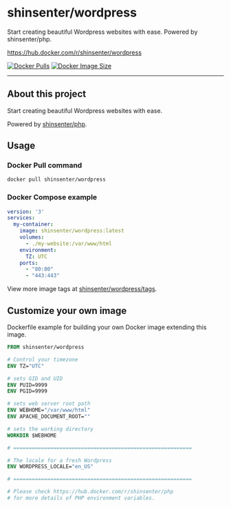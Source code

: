 # shinsenter/wordpress

Start creating beautiful Wordpress websites with ease. Powered by shinsenter/php.

https://hub.docker.com/r/shinsenter/wordpress

[![Docker Pulls](https://img.shields.io/docker/pulls/shinsenter/wordpress)](https://hub.docker.com/r/shinsenter/wordpress) [![Docker Image Size](https://img.shields.io/docker/image-size/shinsenter/wordpress?label=shinsenter%2Fwordpress)](https://hub.docker.com/r/shinsenter/wordpress/tags)

* * *

## About this project

Start creating beautiful Wordpress websites with ease.

Powered by [shinsenter/php](https://hub.docker.com/r/shinsenter/php).

## Usage

### Docker Pull command

```bash
docker pull shinsenter/wordpress
```

### Docker Compose example

```yml
version: '3'
services:
  my-container:
    image: shinsenter/wordpress:latest
    volumes:
      - ./my-website:/var/www/html
    environment:
      TZ: UTC
    ports:
      - "80:80"
      - "443:443"
```

View more image tags at [shinsenter/wordpress/tags](https://hub.docker.com/r/shinsenter/wordpress/tags).

## Customize your own image

Dockerfile example for building your own Docker image extending this image.

```Dockerfile
FROM shinsenter/wordpress

# Control your timezone
ENV TZ="UTC"

# sets GID and UID
ENV PUID=9999
ENV PGID=9999

# sets web server root path
ENV WEBHOME="/var/www/html"
ENV APACHE_DOCUMENT_ROOT=""

# sets the working directory
WORKDIR $WEBHOME

# ==========================================================

# The locale for a fresh Wordpress
ENV WORDPRESS_LOCALE="en_US"

# ==========================================================

# Please check https://hub.docker.com/r/shinsenter/php
# for more details of PHP environment variables.
```